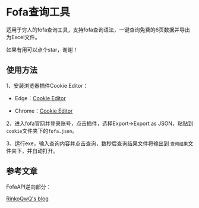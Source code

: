 # Fofa查询工具

适用于穷人的fofa查询工具，支持fofa查询语法，一键查询免费的6页数据并导出为Excel文件。

如果有用可以点个star，谢谢！


## 使用方法

1、安装浏览器插件Cookie Editor：

- Edge：[Cookie Editor](https://microsoftedge.microsoft.com/addons/detail/cookieeditor/neaplmfkghagebokkhpjpoebhdledlfi?hl=zh-CN)

- Chrome：[Cookie Editor](https://chrome.google.com/webstore/detail/cookie-editor/hlkenndednhfkekhgcdicdfddnkalmdm?utm_source=ext_sidebar&hl=zh-CN)

2、进入fofa官网并登录账号，点击插件，选择Export->Export as JSON，粘贴到`cookie`文件夹下的`fofa.json`。

3、运行exe，输入查询内容并点击查询，数秒后查询结果文件将输出到 `查询结果`文件夹下，并自动打开。

## 参考文章

FofaAPI逆向部分：

[RinkoQwQ's blog](https://blog.rinkoqwq.com/2021/07/21/fofa-API-%E7%AD%BE%E5%90%8D%E9%80%86%E5%90%91/)
